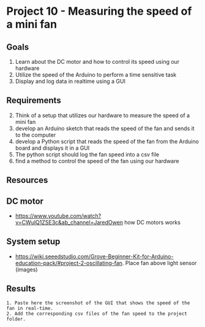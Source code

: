 # Project 10 - Measuring the speed of a mini fan

## Goals
1. Learn about the DC motor and how to control its speed using our hardware
2. Utilize the speed of the Arduino to perform a time sensitive task
2. Display and log data in realtime using a GUI

## Requirements
2. Think of a setup that utilizes our hardware to measure the speed of a mini fan
3. develop an Arduino sketch that reads the speed of the fan and sends it to the computer
4. develop a Python script that reads the speed of the fan from the Arduino board and displays it in a GUI
5. The python script should log the fan speed into a csv file
6. find a method to control the speed of the fan using our hardware

## Resources
## DC motor
 - https://www.youtube.com/watch?v=CWulQ1ZSE3c&ab_channel=JaredOwen how DC motors works


## System setup
 - https://wiki.seeedstudio.com/Grove-Beginner-Kit-for-Arduino-education-pack/#project-2-oscillating-fan. Place fan above light sensor (images)

 ## Results
    1. Paste here the screenshot of the GUI that shows the speed of the fan in real-time.
    2. Add the corresponding csv files of the fan speed to the project folder.